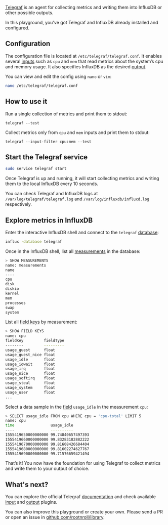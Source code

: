 <!--nologo-->

[Telegraf](https://github.com/influxdata/telegraf) is an agent for collecting metrics and writing them into InfluxDB or other possible outputs.

In this playground, you've got Telegraf and InfluxDB already installed and configured.

## Configuration

The configuration file is located at `/etc/telegraf/telegraf.conf`. It enables several [inputs](https://github.com/influxdata/telegraf/blob/master/README.md#input-plugins) such as `cpu` and `mem` that read metrics about the system’s cpu and memory usage. It also specifies InfluxDB as the desired [output](https://github.com/influxdata/telegraf/blob/master/README.md#output-plugins).

You can view and edit the config using `nano` or `vim`:
```bash
nano /etc/telegraf/telegraf.conf
```

## How to use it

Run a single collection of metrics and print them to stdout:

```
telegraf --test
```

Collect metrics only from `cpu` and `mem` inputs and print them to stdout:

```
telegraf --input-filter cpu:mem --test
```

## Start the Telegraf service

```bash
sudo service telegraf start
```

Once Telegraf is up and running, it will start collecting metrics and writing them to the local InfluxDB every 10 seconds.

You can check Telegraf and InfluxDB logs at `/var/log/telegraf/telegraf.log` and `/var/log/influxdb/influxd.log` respectively.

## Explore metrics in InfluxDB

Enter the interactive InfluxDB shell and connect to the `telegraf` [database](https://docs.influxdata.com/influxdb/v1.7/concepts/glossary/#database):

```bash
influx -database telegraf
```

Once in the InfluxDB shell, list all [measurements](https://docs.influxdata.com/influxdb/v1.7/concepts/glossary/#measurement) in the database:

```bash
> SHOW MEASUREMENTS
name: measurements
name
----
cpu
disk
diskio
kernel
mem
processes
swap
system
```

List all [field keys](https://docs.influxdata.com/influxdb/v1.7/concepts/glossary/#field-key) by measurement:

```bash
> SHOW FIELD KEYS
name: cpu
fieldKey         fieldType
--------         ---------
usage_guest      float
usage_guest_nice float
usage_idle       float
usage_iowait     float
usage_irq        float
usage_nice       float
usage_softirq    float
usage_steal      float
usage_system     float
usage_user       float
...
```

Select a data sample in the [field](https://docs.influxdata.com/influxdb/v1.7/concepts/glossary/#field) `usage_idle` in the measurement `cpu`:

```bash
> SELECT usage_idle FROM cpu WHERE cpu = 'cpu-total' LIMIT 5
name: cpu
time                usage_idle
----                ----------
1555419650000000000 99.74840657497393
1555419660000000000 99.83283182882222
1555419670000000000 99.81608426684404
1555419680000000000 99.81602274627767
1555419690000000000 99.71576659421494
```

That’s it! You now have the foundation for using Telegraf to collect metrics and write them to your output of choice.

## What's next?

You can explore the official Telegraf [documentation](https://docs.influxdata.com/telegraf) and check available [input](https://github.com/influxdata/telegraf/blob/master/README.md#input-plugins) and [output](https://github.com/influxdata/telegraf/blob/master/README.md#output-plugins) plugins.

You can also improve this playground or create your own. Please send a PR or open an issue in [github.com/rootnroll/library](https://github.com/rootnroll/library).
